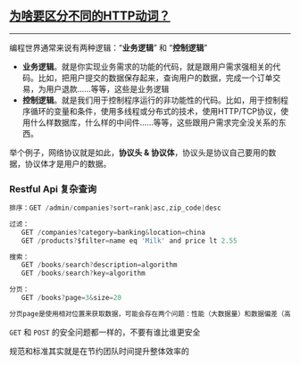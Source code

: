 







## [为啥要区分不同的HTTP动词？](https://coolshell.cn/articles/22173.html)

---

编程世界通常来说有两种逻辑：“**业务逻辑**” 和 “**控制逻辑**”

- **业务逻辑**。就是你实现业务需求的功能的代码，就是跟用户需求强相关的代码。比如，把用户提交的数据保存起来，查询用户的数据，完成一个订单交易，为用户退款……等等，这些是业务逻辑
- **控制逻辑**。就是我们用于控制程序运行的非功能性的代码。比如，用于控制程序循环的变量和条件，使用多线程或分布式的技术，使用HTTP/TCP协议，使用什么样数据库，什么样的中间件……等等，这些跟用户需求完全没关系的东西。

举个例子，网络协议就是如此，**协议头 & 协议体**，协议头是协议自己要用的数据，协议体才是用户的数据。



### Restful Api 复杂查询

```js
排序：GET /admin/companies?sort=rank|asc,zip_code|desc

过滤：
   GET /companies?category=banking&location=china
   GET /products?$filter=name eq 'Milk' and price lt 2.55

搜索：
   GET /books/search?description=algorithm
   GET /books/search?key=algorithm

分页：
   GET /books?page=3&size=20

分页page是使用相对位置来获取数据，可能会存在两个问题：性能（大数据量）和数据偏差（高频更新）。因此可以使用绝对位置来获取数据：事先记录下当前已获取数据里最后一条数据的ID、时间等信息，以此获取 “该ID之前的数据” 或 “该时刻之前的数据”

```



`GET` 和 `POST` 的安全问题都一样的，不要有谁比谁更安全



规范和标准其实就是在节约团队时间提升整体效率的





